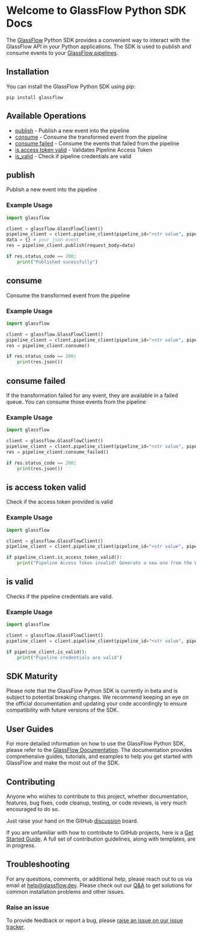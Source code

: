 # Welcome to GlassFlow Python SDK Docs

The [GlassFlow](https://www.glassflow.dev/) Python SDK provides a convenient way to interact with the GlassFlow API in your Python applications. The SDK is used to publish and consume events to your [GlassFlow pipelines](https://learn.glassflow.dev/docs/concepts/pipeline-configuration).


## Installation

You can install the GlassFlow Python SDK using pip:

```shell
pip install glassflow
```

## Available Operations

* [publish](#publish) - Publish a new event into the pipeline
* [consume](#consume) - Consume the transformed event from the pipeline
* [consume failed](#consume-failed) - Consume the events that failed from the pipeline
* [is access token valid](#is-access-token-valid) - Validates Pipeline Access Token
* [is_valid](#is-valid) - Check if pipeline credentials are valid


## publish

Publish a new event into the pipeline

### Example Usage

```python
import glassflow

client = glassflow.GlassFlowClient()
pipeline_client = client.pipeline_client(pipeline_id="<str value", pipeline_access_token="<str token>")
data = {} # your json event
res = pipeline_client.publish(request_body=data)

if res.status_code == 200:
    print("Published sucessfully")
```



## consume

Consume the transformed event from the pipeline

### Example Usage

```python
import glassflow

client = glassflow.GlassFlowClient()
pipeline_client = client.pipeline_client(pipeline_id="<str value", pipeline_access_token="<str value>")
res = pipeline_client.consume()

if res.status_code == 200:
    print(res.json())
```


## consume failed

If the transformation failed for any event, they are available in a failed queue. You can consume those events from the pipeline

### Example Usage

```python
import glassflow

client = glassflow.GlassFlowClient()
pipeline_client = client.pipeline_client(pipeline_id="<str value", pipeline_access_token="<str value>")
res = pipeline_client.consume_failed()

if res.status_code == 200:
    print(res.json())
```

## is access token valid

Check if the access token provided is valid

### Example Usage

```python
import glassflow

client = glassflow.GlassFlowClient()
pipeline_client = client.pipeline_client(pipeline_id="<str value", pipeline_access_token="<str value>")

if pipeline_client.is_access_token_valid():
    print("Pipeline Access Token invalid! Generate a new one from the Webapp!")
```

## is valid
Checks if the pipeline credentials are valid.

### Example Usage

```python
import glassflow

client = glassflow.GlassFlowClient()
pipeline_client = client.pipeline_client(pipeline_id="<str value", pipeline_access_token="<str value>")

if pipeline_client.is_valid():
    print("Pipeline credentials are valid")
```

## SDK Maturity

Please note that the GlassFlow Python SDK is currently in beta and is subject to potential breaking changes. We recommend keeping an eye on the official documentation and updating your code accordingly to ensure compatibility with future versions of the SDK.


## User Guides

For more detailed information on how to use the GlassFlow Python SDK, please refer to the [GlassFlow Documentation](https://learn.glassflow.dev). The documentation provides comprehensive guides, tutorials, and examples to help you get started with GlassFlow and make the most out of the SDK.

## Contributing

Anyone who wishes to contribute to this project, whether documentation, features, bug fixes, code cleanup, testing, or code reviews, is very much encouraged to do so.

Just raise your hand on the GitHub [discussion](https://github.com/glassflow/glassflow-python-sdk/discussions) board.

If you are unfamiliar with how to contribute to GitHub projects, here is a [Get Started Guide](https://docs.github.com/en/get-started/quickstart/contributing-to-projects). A full set of contribution guidelines, along with templates, are in progress.

## Troubleshooting

For any questions, comments, or additional help, please reach out to us via email at [help@glassflow.dev](mailto:help@glassflow.dev).
Please check out our [Q&A](https://github.com/glassflow/glassflow-python-sdk/discussions/categories/q-a) to get solutions for common installation problems and other issues.

### Raise an issue

To provide feedback or report a bug, please [raise an issue on our issue tracker](https://github.com/glassflow/glassflow-python-sdk/issues).
